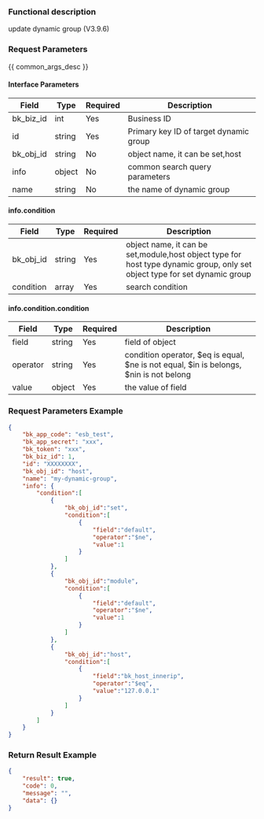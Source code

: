 ### Functional description

update dynamic group (V3.9.6)

### Request Parameters

{{ common_args_desc }}

#### Interface Parameters

| Field               | Type    | Required  | Description                            |
|---------------------|---------|-----------|----------------------------------------|
| bk_biz_id           | int     | Yes       | Business ID                            |
| id                  | string  | Yes       | Primary key ID of target dynamic group |
| bk_obj_id           | string  | No        | object name, it can be set,host        |
| info                | object  | No        | common search query parameters         |
| name                | string  | No        | the name of dynamic group              |

#### info.condition

| Field     | Type    | Required  | Description                                                                                                                |
|-----------|---------|-----------|----------------------------------------------------------------------------------------------------------------------------|
| bk_obj_id | string  | Yes       | object name, it can be set,module,host object type for host type dynamic group, only set object type for set dynamic group |
| condition | array   | Yes       | search condition                                                                                                           |

#### info.condition.condition

| Field     | Type   | Required  | Description                                                                            |
|-----------|--------|-----------|----------------------------------------------------------------------------------------|
| field     | string | Yes       | field of object                                                                        |
| operator  | string | Yes       | condition operator, $eq is equal, $ne is not equal, $in is belongs, $nin is not belong |
| value     | object | Yes       | the value of field                                                                     |

### Request Parameters Example

```json
{
    "bk_app_code": "esb_test",
    "bk_app_secret": "xxx",
    "bk_token": "xxx",
    "bk_biz_id": 1,
    "id": "XXXXXXXX",
    "bk_obj_id": "host",
    "name": "my-dynamic-group",
    "info": {
    	"condition":[
    		{
    			"bk_obj_id":"set",
    			"condition":[
    				{
    					"field":"default",
    					"operator":"$ne",
    					"value":1
    				}
    			]
    		},
    		{
    			"bk_obj_id":"module",
    			"condition":[
    				{
    					"field":"default",
    					"operator":"$ne",
    					"value":1
    				}
    			]
    		},
    		{
    			"bk_obj_id":"host",
    			"condition":[
    				{
    					"field":"bk_host_innerip",
    					"operator":"$eq",
    					"value":"127.0.0.1"
    				}
    			]
    		}
    	]
    }
}
```

### Return Result Example

```json
{
    "result": true,
    "code": 0,
    "message": "",
    "data": {}
}
```
